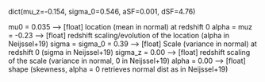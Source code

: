 dict(mu_z=-0.154, sigma_0=0.546, aSF=0.001, dSF=4.76)


mu0    =  0.035    --> [float]          location (mean in normal) at redshift 0 
alpha = muz    = -0.23    --> [float]           redshift scaling/evolution of the location (alpha in Neijssel+19)
sigma = sigma_0 = 0.39     --> [float]          Scale (variance in normal) at redshift 0 (sigma in Neijssel+19)
sigma_z = 0.00     --> [float]          redshift scaling of the scale (variance in normal, 0 in Neijssel+19)
alpha   = 0.00    --> [float]           shape (skewness, alpha = 0 retrieves normal dist as in Neijssel+19)